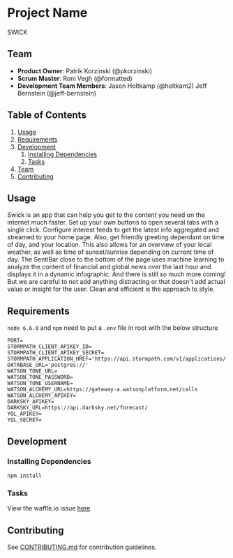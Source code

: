 # Project Name

SWICK

## Team

  - __Product Owner__: Patrik Korzinski (@pkorzinski)
  - __Scrum Master__: Roni Vegh (@formatted)
  - __Development Team Members__: Jason Holtkamp (@holtkam2)
                                  Jeff Bernstein (@jeff-bernstein)

## Table of Contents

1. [Usage](#Usage)
1. [Requirements](#requirements)
1. [Development](#development)
    1. [Installing Dependencies](#installing-dependencies)
    1. [Tasks](#tasks)
1. [Team](#team)
1. [Contributing](#contributing)

## Usage

Swick is an app that can help you get to the content you need on the internet much faster.
Set up your own buttons to open several tabs with a single click. Configure interest feeds to get the latest info aggregated and streamed to your home page. Also, get friendly greeting dependant on time of day, and your location. This also allows for an overview of your local weather, as well as time of sunset/sunrise depending on current time of day.
The SentiBar close to the bottom of the page uses machine learning to analyze the content of financial and global news over the last hour and displays it in a dynamic infographic.
And there is still so much more coming! But we are careful to not add anything distracting or that doesn't add actual value or insight for the user. Clean and efficient is the approach to style.

## Requirements

`node 6.6.0` and `npm`
need to put a `.env` file in root with the below structure
```
PORT=
STORMPATH_CLIENT_APIKEY_ID=
STORMPATH_CLIENT_APIKEY_SECRET=
STORMPATH_APPLICATION_HREF='https://api.stormpath.com/v1/applications/'
DATABASE_URL='postgres://'
WATSON_TONE_URL=
WATSON_TONE_PASSWORD=
WATSON_TONE_USERNAME=
WATSON_ALCHEMY_URL=https://gateway-a.watsonplatform.net/calls
WATSON_ALCHEMY_APIKEY=
DARKSKY_APIKEY=
DARKSKY_URL=https://api.darksky.net/forecast/
YQL_APIKEY=
YQL_SECRET=
```

## Development


### Installing Dependencies

```
npm install
```

### Tasks

View the waffle.io issue [here](https://waffle.io/HRR18-Harambe/Harambe)


## Contributing

See [CONTRIBUTING.md](CONTRIBUTING.md) for contribution guidelines.
